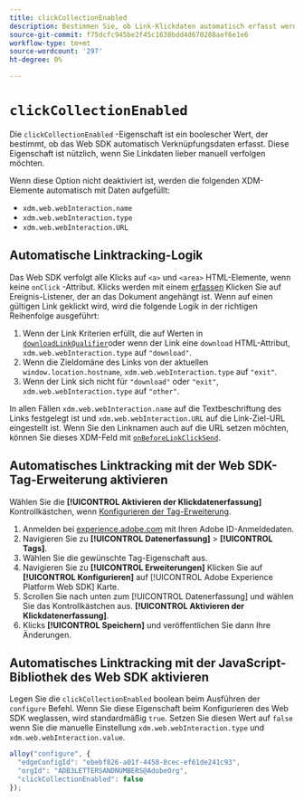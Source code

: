 ```yaml
---
title: clickCollectionEnabled
description: Bestimmen Sie, ob Link-Klickdaten automatisch erfasst werden.
source-git-commit: f75dcfc945be2f45c1638bdd4d670288aef6e1e6
workflow-type: tm+mt
source-wordcount: '297'
ht-degree: 0%

---
```



# `clickCollectionEnabled`

Die `clickCollectionEnabled` -Eigenschaft ist ein boolescher Wert, der bestimmt, ob das Web SDK automatisch Verknüpfungsdaten erfasst. Diese Eigenschaft ist nützlich, wenn Sie Linkdaten lieber manuell verfolgen möchten.

Wenn diese Option nicht deaktiviert ist, werden die folgenden XDM-Elemente automatisch mit Daten aufgefüllt:

* `xdm.web.webInteraction.name`
* `xdm.web.webInteraction.type`
* `xdm.web.webInteraction.URL`

## Automatische Linktracking-Logik

Das Web SDK verfolgt alle Klicks auf `<a>` und `<area>` HTML-Elemente, wenn keine `onClick` -Attribut. Klicks werden mit einem [erfassen](https://www.w3.org/TR/uievents/#capture-phase) Klicken Sie auf Ereignis-Listener, der an das Dokument angehängt ist. Wenn auf einen gültigen Link geklickt wird, wird die folgende Logik in der richtigen Reihenfolge ausgeführt:

1. Wenn der Link Kriterien erfüllt, die auf Werten in [`downloadLinkQualifier`](downloadlinkqualifier.md)oder wenn der Link eine `download` HTML-Attribut, `xdm.web.webInteraction.type` auf `"download"`.
1. Wenn die Zieldomäne des Links von der aktuellen `window.location.hostname`, `xdm.web.webInteraction.type` auf `"exit"`.
1. Wenn der Link sich nicht für `"download"` oder `"exit"`, `xdm.web.webInteraction.type` auf `"other"`.

In allen Fällen `xdm.web.webInteraction.name` auf die Textbeschriftung des Links festgelegt ist und `xdm.web.webInteraction.URL` auf die Link-Ziel-URL eingestellt ist. Wenn Sie den Linknamen auch auf die URL setzen möchten, können Sie dieses XDM-Feld mit [`onBeforeLinkClickSend`](onbeforelinkclicksend.md).

## Automatisches Linktracking mit der Web SDK-Tag-Erweiterung aktivieren

Wählen Sie die **[!UICONTROL Aktivieren der Klickdatenerfassung]** Kontrollkästchen, wenn [Konfigurieren der Tag-Erweiterung](/help/tags/extensions/client/web-sdk/web-sdk-extension-configuration.md).

1. Anmelden bei [experience.adobe.com](https://experience.adobe.com) mit Ihren Adobe ID-Anmeldedaten.
1. Navigieren Sie zu **[!UICONTROL Datenerfassung]** > **[!UICONTROL Tags]**.
1. Wählen Sie die gewünschte Tag-Eigenschaft aus.
1. Navigieren Sie zu **[!UICONTROL Erweiterungen]** Klicken Sie auf **[!UICONTROL Konfigurieren]** auf [!UICONTROL Adobe Experience Platform Web SDK] Karte.
1. Scrollen Sie nach unten zum [!UICONTROL Datenerfassung] und wählen Sie das Kontrollkästchen aus. **[!UICONTROL Aktivieren der Klickdatenerfassung]**.
1. Klicks **[!UICONTROL Speichern]** und veröffentlichen Sie dann Ihre Änderungen.

## Automatisches Linktracking mit der JavaScript-Bibliothek des Web SDK aktivieren

Legen Sie die `clickCollectionEnabled` boolean beim Ausführen der `configure` Befehl. Wenn Sie diese Eigenschaft beim Konfigurieren des Web SDK weglassen, wird standardmäßig `true`. Setzen Sie diesen Wert auf `false` wenn Sie die manuelle Einstellung `xdm.web.webInteraction.type` und `xdm.web.webInteraction.value`.

```js
alloy("configure", {
  "edgeConfigId": "ebebf826-a01f-4458-8cec-ef61de241c93",
  "orgId": "ADB3LETTERSANDNUMBERS@AdobeOrg",
  "clickCollectionEnabled": false
});
```
